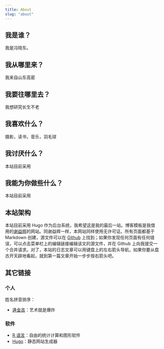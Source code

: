 ```yaml
---
title: About
slug: "about"
---
```


## 我是谁？

我是冯晓东。

## 我从哪里来？

我来自山东高密

## 我要往哪里去？

我想研究长生不老

## 我喜欢什么？

摄影，读书，音乐，羽毛球

## 我讨厌什么？

本站目前采用

## 我能为你做些什么？

本站目前采用

## 本站架构

本站目前采用 Hugo 作为后台系统，我希望这是我的最后一站。博客模板是我借用的[谢益辉](http://yihui.org)的网站。同谢益辉一样，本网站同样使用无许可证。所有页面都基于 Markdown 创建，源文件可以在 [Github](https://github.com/rbind/yihui) 上找到；如果你发现任何页面有任何错误，可以点击菜单栏上的编辑链接编辑该文的源文件，并在 Github 上向我提交一个合并请求。对了，本站的日志文章可以用键盘上的左右箭头导航，如果你要从盘古开天辟地看起，就到第一篇文章开始一步步按右箭头吧。

## 其它链接

### 个人

姓名拼音排序：

- [逄金吉](https://jinjipang.com)：艺术就是爆炸

### 软件

- [R 语言](https://www.r-project.org)：自由的统计计算和图形软件
- [Hugo](https://gohugo.io)：静态网站生成器